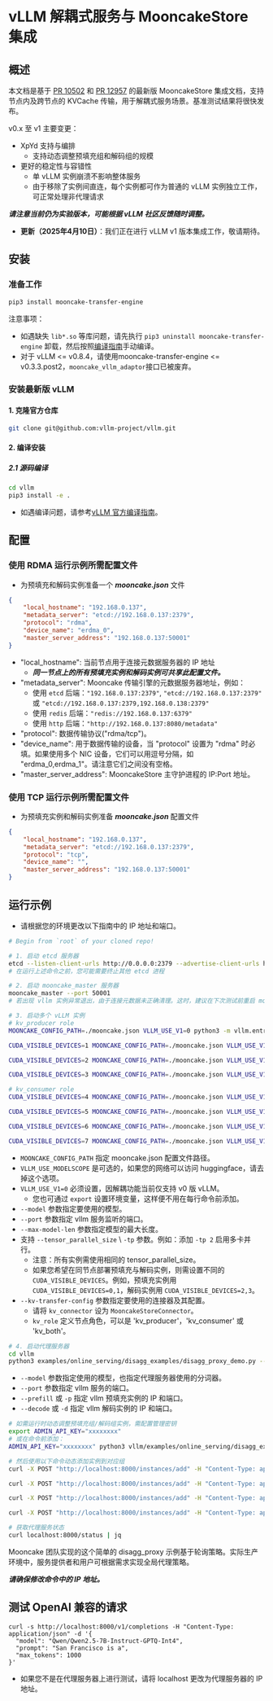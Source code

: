 # vLLM 解耦式服务与 MooncakeStore 集成

## 概述
本文档是基于 [PR 10502](https://github.com/vllm-project/vllm/pull/10502) 和 [PR 12957](https://github.com/vllm-project/vllm/pull/12957) 的最新版 MooncakeStore 集成文档，支持节点内及跨节点的 KVCache 传输，用于解耦式服务场景。基准测试结果将很快发布。

v0.x 至 v1 主要变更：
- XpYd 支持与编排
  - 支持动态调整预填充组和解码组的规模
- 更好的稳定性与容错性
  - 单 vLLM 实例崩溃不影响整体服务
  - 由于移除了实例间直连，每个实例都可作为普通的 vLLM 实例独立工作，可正常处理非代理请求

**_请注意当前仍为实验版本，可能根据 vLLM 社区反馈随时调整。_**
- **更新（2025年4月10日）**：我们正在进行 vLLM v1 版本集成工作，敬请期待。

## 安装
### 准备工作
```bash
pip3 install mooncake-transfer-engine
```

注意事项：
  - 如遇缺失 `lib*.so` 等库问题，请先执行 `pip3 uninstall mooncake-transfer-engine` 卸载，然后按照[编译指南](build.md)手动编译。
  - 对于 vLLM <= v0.8.4，请使用mooncake-transfer-engine <= v0.3.3.post2，`mooncake_vllm_adaptor`接口已被废弃。

### 安装最新版 vLLM
#### 1. 克隆官方仓库
```bash
git clone git@github.com:vllm-project/vllm.git
```
#### 2. 编译安装
##### 2.1 源码编译
```bash
cd vllm
pip3 install -e .
```
  - 如遇编译问题，请参考[vLLM 官方编译指南](https://docs.vllm.ai/en/latest/getting_started/installation/index.html)。

## 配置
### 使用 RDMA 运行示例所需配置文件

- 为预填充和解码实例准备一个 _**mooncake.json**_ 文件

```json
{
    "local_hostname": "192.168.0.137",
    "metadata_server": "etcd://192.168.0.137:2379",
    "protocol": "rdma",
    "device_name": "erdma_0",
    "master_server_address": "192.168.0.137:50001"
}
```
- "local_hostname": 当前节点用于连接元数据服务器的 IP 地址
  - **_同一节点上的所有预填充实例和解码实例可共享此配置文件。_**
- "metadata_server": Mooncake 传输引擎的元数据服务器地址，例如：
  - 使用 `etcd` 后端：`"192.168.0.137:2379"`, `"etcd://192.168.0.137:2379"` 或 `"etcd://192.168.0.137:2379,192.168.0.138:2379"`
  - 使用 `redis` 后端：`"redis://192.168.0.137:6379"`
  - 使用 `http` 后端：`"http://192.168.0.137:8080/metadata"`
- "protocol": 数据传输协议("rdma/tcp")。
- "device_name": 用于数据传输的设备，当 "protocol" 设置为 "rdma" 时必填。如果使用多个 NIC 设备，它们可以用逗号分隔，如 "erdma_0,erdma_1"。请注意它们之间没有空格。
- "master_server_address": MooncakeStore 主守护进程的 IP:Port 地址。

### 使用 TCP 运行示例所需配置文件

- 为预填充实例和解码实例准备 _**mooncake.json**_ 配置文件
```json
{
    "local_hostname": "192.168.0.137",
    "metadata_server": "etcd://192.168.0.137:2379",
    "protocol": "tcp",
    "device_name": "",
    "master_server_address": "192.168.0.137:50001"
}
```

## 运行示例
 - 请根据您的环境更改以下指南中的 IP 地址和端口。
```bash
# Begin from `root` of your cloned repo!

# 1. 启动 etcd 服务器
etcd --listen-client-urls http://0.0.0.0:2379 --advertise-client-urls http://localhost:2379
# 在运行上述命令之前，您可能需要终止其他 etcd 进程

# 2. 启动 mooncake_master 服务器
mooncake_master --port 50001
# 若出现 vllm 实例异常退出，由于连接元数据未正确清理。这时，建议在下次测试前重启 mooncake_master

# 3. 启动多个 vLLM 实例
# kv_producer role
MOONCAKE_CONFIG_PATH=./mooncake.json VLLM_USE_V1=0 python3 -m vllm.entrypoints.openai.api_server --model Qwen/Qwen2.5-7B-Instruct-GPTQ-Int4 --port 8100 --max-model-len 10000 --gpu-memory-utilization 0.8 --kv-transfer-config '{"kv_connector":"MooncakeStoreConnector","kv_role":"kv_producer"}'

CUDA_VISIBLE_DEVICES=1 MOONCAKE_CONFIG_PATH=./mooncake.json VLLM_USE_V1=0 python3 -m vllm.entrypoints.openai.api_server --model Qwen/Qwen2.5-7B-Instruct-GPTQ-Int4 --port 8101 --max-model-len 10000 --gpu-memory-utilization 0.8 --kv-transfer-config '{"kv_connector":"MooncakeStoreConnector","kv_role":"kv_producer"}'

CUDA_VISIBLE_DEVICES=2 MOONCAKE_CONFIG_PATH=./mooncake.json VLLM_USE_V1=0 python3 -m vllm.entrypoints.openai.api_server --model Qwen/Qwen2.5-7B-Instruct-GPTQ-Int4 --port 8102 --max-model-len 10000 --gpu-memory-utilization 0.8 --kv-transfer-config '{"kv_connector":"MooncakeStoreConnector","kv_role":"kv_producer"}'

CUDA_VISIBLE_DEVICES=3 MOONCAKE_CONFIG_PATH=./mooncake.json VLLM_USE_V1=0 python3 -m vllm.entrypoints.openai.api_server --model Qwen/Qwen2.5-7B-Instruct-GPTQ-Int4 --port 8103 --max-model-len 10000 --gpu-memory-utilization 0.8 --kv-transfer-config '{"kv_connector":"MooncakeStoreConnector","kv_role":"kv_producer"}'

# kv_consumer role
CUDA_VISIBLE_DEVICES=4 MOONCAKE_CONFIG_PATH=./mooncake.json VLLM_USE_V1=0 python3 -m vllm.entrypoints.openai.api_server --model Qwen/Qwen2.5-7B-Instruct-GPTQ-Int4 --port 8200 --max-model-len 10000 --gpu-memory-utilization 0.8 --kv-transfer-config '{"kv_connector":"MooncakeStoreConnector","kv_role":"kv_consumer"}'

CUDA_VISIBLE_DEVICES=5 MOONCAKE_CONFIG_PATH=./mooncake.json VLLM_USE_V1=0 python3 -m vllm.entrypoints.openai.api_server --model Qwen/Qwen2.5-7B-Instruct-GPTQ-Int4 --port 8201 --max-model-len 10000 --gpu-memory-utilization 0.8 --kv-transfer-config '{"kv_connector":"MooncakeStoreConnector","kv_role":"kv_consumer"}'

CUDA_VISIBLE_DEVICES=6 MOONCAKE_CONFIG_PATH=./mooncake.json VLLM_USE_V1=0 python3 -m vllm.entrypoints.openai.api_server --model Qwen/Qwen2.5-7B-Instruct-GPTQ-Int4 --port 8202 --max-model-len 10000 --gpu-memory-utilization 0.8 --kv-transfer-config '{"kv_connector":"MooncakeStoreConnector","kv_role":"kv_consumer"}'

CUDA_VISIBLE_DEVICES=7 MOONCAKE_CONFIG_PATH=./mooncake.json VLLM_USE_V1=0 python3 -m vllm.entrypoints.openai.api_server --model Qwen/Qwen2.5-7B-Instruct-GPTQ-Int4 --port 8203 --max-model-len 10000 --gpu-memory-utilization 0.8 --kv-transfer-config '{"kv_connector":"MooncakeStoreConnector","kv_role":"kv_consumer"}'
```

- `MOONCAKE_CONFIG_PATH` 指定 mooncake.json 配置文件路径。
- `VLLM_USE_MODELSCOPE` 是可选的，如果您的网络可以访问 huggingface，请去掉这个选项。
- `VLLM_USE_V1=0` 必须设置，因解耦功能当前仅支持 v0 版 vLLM。
  - 您也可通过 `export` 设置环境变量，这样便不用在每行命令前添加。
- `--model` 参数指定要使用的模型。
- `--port` 参数指定 vllm 服务监听的端口。
- `--max-model-len` 参数指定模型的最大长度。
- 支持 `--tensor_parallel_size` \ `-tp` 参数。例如：添加 `-tp 2` 启用多卡并行。
  - 注意：所有实例需使用相同的 tensor_parallel_size。
  - 如果您希望在同节点部署预填充与解码实例，则需设置不同的 `CUDA_VISIBLE_DEVICES`。例如，预填充实例用`CUDA_VISIBLE_DEVICES=0,1`，解码实例用 `CUDA_VISIBLE_DEVICES=2,3`。
- `--kv-transfer-config` 参数指定要使用的连接器及其配置。
  - 请将 `kv_connector` 设为 `MooncakeStoreConnector`。
  - `kv_role` 定义节点角色，可以是 'kv_producer'，'kv_consumer' 或 'kv_both'。

```bash
# 4. 启动代理服务器
cd vllm
python3 examples/online_serving/disagg_examples/disagg_proxy_demo.py --model Qwen/Qwen2.5-7B-Instruct-GPTQ-Int4 --prefill localhost:8100 localhost:8101  --decode localhost:8200 localhost:8201  --port 8000
```

- `--model` 参数指定使用的模型，也指定代理服务器使用的分词器。
- `--port` 参数指定 vllm 服务的端口。
- `--prefill` 或 `-p` 指定 vllm 预填充实例的 IP 和端口。
- `--decode` 或 `-d` 指定 vllm 解码实例的 IP 和端口。

```bash
# 如需运行时动态调整预填充组/解码组实例，需配置管理密钥
export ADMIN_API_KEY="xxxxxxxx"
# 或在命令前添加：
ADMIN_API_KEY="xxxxxxxx" python3 vllm/examples/online_serving/disagg_examples/disagg_demo.py --model Qwen/Qwen2.5-7B-Instruct-GPTQ-Int4 --prefill localhost:8100 localhost:8101  --decode localhost:8200 localhost:8201  --port 8000 --scheduling round_robin

# 然后使用以下命令动态添加实例到对应组
curl -X POST "http://localhost:8000/instances/add" -H "Content-Type: application/json" -H "X-API-Key: $ADMIN_API_KEY" -d '{"type": "prefill", "instance": "localhost:8102"}'

curl -X POST "http://localhost:8000/instances/add" -H "Content-Type: application/json" -H "X-API-Key: $ADMIN_API_KEY" -d '{"type": "prefill", "instance": "localhost:8103"}'

curl -X POST "http://localhost:8000/instances/add" -H "Content-Type: application/json" -H "X-API-Key: $ADMIN_API_KEY" -d '{"type": "decode", "instance": "localhost:8202"}'

curl -X POST "http://localhost:8000/instances/add" -H "Content-Type: application/json" -H "X-API-Key: $ADMIN_API_KEY" -d '{"type": "decode", "instance": "localhost:8203"}'

# 获取代理服务状态
curl localhost:8000/status | jq
```

Mooncake 团队实现的这个简单的 disagg_proxy 示例基于轮询策略。实际生产环境中，服务提供者和用户可根据需求实现全局代理策略。

**_请确保修改命令中的 IP 地址。_**


## 测试 OpenAI 兼容的请求
```
curl -s http://localhost:8000/v1/completions -H "Content-Type: application/json" -d '{
  "model": "Qwen/Qwen2.5-7B-Instruct-GPTQ-Int4",
  "prompt": "San Francisco is a",
  "max_tokens": 1000
}'
```
- 如果您不是在代理服务器上进行测试，请将 localhost 更改为代理服务器的 IP 地址。